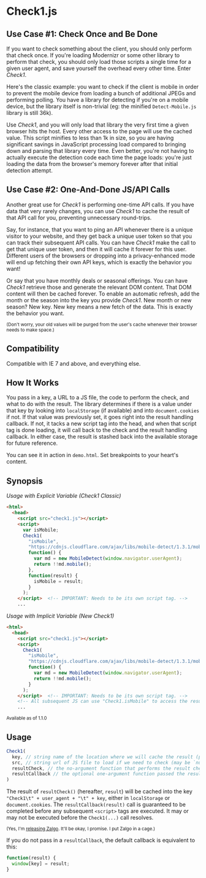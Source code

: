 Check1.js
============

Use Case #1: Check Once and Be Done
------------------------------------

If you want to check something about the client, you should only perform that check once.  If you're loading Modernizr or some other library to perform that check,
you should only load those scripts a single time for a given user agent, and save 
yourself the overhead every other time. Enter *Check1*.

Here's the classic example: you want to check if the client is mobile in order to prevent the mobile device from loading a bunch of additional JPEGs and performing polling.
You have a library for detecting if you're on a mobile device, but the library
itself is non-trivial (eg: the minified `Detect-Mobile.js` library is still 36k).  

Use *Check1*, and you will only load that library the very first time a given browser 
hits the host. Every other access to the page will use the cached value.
This script minifies to less than 1k in size, so you are having significant savings in JavaScript processing load compared to bringing down and parsing that library every
time. Even better, you're not having to actually
execute the detection code each time the page loads: you're just loading the data from the browser's memory forever after that initial detection attempt.

Use Case #2: One-And-Done JS/API Calls
---------------------------------------

Another great use for *Check1* is performing one-time API calls. If you have data that
very rarely changes, you can use *Check1* to cache the result of that API call for you,
preventing unnecessary round-trips. 

Say, for instance, that you want to ping an API whenever there is a unique visitor
to your website, and they get back a unique user token so that you can track their
subsequent API calls. You can have *Check1* make the call to get that unique user token,
and then it will cache it forever for this user. Different users of the browsers or 
dropping into a privacy-enhanced mode will end up fetching their own API keys, which
is exactly the behavior you want!

Or say that you have monthly deals or seasonal offerings. You can have *Check1* retrieve
those and generate the relevant DOM content. That DOM content will then be cached 
forever. To enable an automatic refresh, add the month or the season into the key
you provide *Check1*.  New month or new season? New key. 
New key means a new fetch of the data. This is exactly the behavior you want.

<sup>(Don't worry, your old values will be purged from the user's cache 
whenever their browser needs to make space.)</sup>

Compatibility
-----------------

Compatible with IE 7 and above, and everything else.

How It Works
--------------

You pass in a key, a URL to a JS file, the code to perform the check, and what to do with the result. The library determines if there is a value under that key
by looking into `localStorage` (if available) and into `document.cookies` if not. If that value was previously set, it goes right into the result handling callback.
If not, it tacks a new script tag into the head, and when that script tag is done loading, it will call back to the check and the result handling callback.  In
either case, the result is stashed back into the available storage for future reference.

You can see it in action in `demo.html`. Set breakpoints to your heart's content.

Synopsis
---------


*Usage with Explicit Variable (Check1 Classic)*
```html
<html>
  <head>
    <script src="check1.js"></script>
    <script>
      var isMobile;
      Check1(
        "isMobile",
        "https://cdnjs.cloudflare.com/ajax/libs/mobile-detect/1.3.1/mobile-detect.js",
        function() {
          var md = new MobileDetect(window.navigator.userAgent);
          return !!md.mobile();
        },
        function(result) {
          isMobile = result;
        }
      );
    </script>  <!-- IMPORTANT: Needs to be its own script tag. -->
    ...
```

*Usage with Implicit Variable (New Check1)*
```html
<html>
  <head>
    <script src="check1.js"></script>
    <script>
      Check1(
        "isMobile",
        "https://cdnjs.cloudflare.com/ajax/libs/mobile-detect/1.3.1/mobile-detect.js",
        function() {
          var md = new MobileDetect(window.navigator.userAgent);
          return !!md.mobile();
        }
      );
    </script>  <!-- IMPORTANT: Needs to be its own script tag. -->
    <!-- All subsequent JS can use "Check1.isMobile" to access the result -->
    ...
```
<sub>Available as of 1.1.0</sub>

Usage
--------

```javascript
Check1(
  key, // string name of the location where we will cache the result (prepended with "Check1\t")
  src, // string url of JS file to load if we need to check (may be `null` if you don't want to load anything)
  resultCheck, // the no-argument function that performs the result check, run after the JS file is loaded
  resultCallback // the optional one-argument function passed the result of the check, whether or not is was performed on this page load
)
```

The result of `resultCheck()` (hereafter, `result`) will be cached into the key `"Check1\t" + user_agent + "\t" + key`, either in `localStorage` or `document.cookies`.
The `resultCallback(result)` call is guaranteed to be completed before any subsequent `<script>` tags are executed.  It may or may not
be executed before the `Check1(...)` call resolves.

<sub>(Yes, I'm [releasing Zalgo](http://blog.izs.me/post/59142742143/designing-apis-for-asynchrony#posts). It'll be okay, I promise. I put Zalgo in a cage.)</sub>

If you do not pass in a `resultCallback`, the default callback is equivalent to this:

```javascript
function(result) {
  window[key] = result;
}
```
